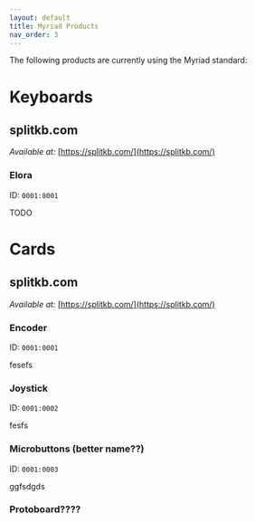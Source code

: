 ```yaml
---
layout: default
title: Myriad Products
nav_order: 3
---
```


The following products are currently using the Myriad standard:

# Keyboards

## splitkb.com
*Available at:* [https://splitkb.com/](https://splitkb.com/)

### Elora
ID: `0001:8001`


TODO

# Cards

## splitkb.com
*Available at:* [https://splitkb.com/](https://splitkb.com/)

### Encoder
ID: `0001:0001`

fesefs

### Joystick
ID: `0001:0002`

fesfs

### Microbuttons (better name??)
ID: `0001:0003`

ggfsdgds

### Protoboard????
